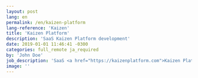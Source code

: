 ```yaml
---
layout: post
lang: en
permalink: /en/kaizen-platform
lang-reference: 'Kaizen'
title: 'Kaizen Platform'
description: 'SaaS Kaizen Platform development'
date: 2019-01-01 11:46:41 -0300
categories: full_remote ja_required
by: 'John Doe'
job_description: 'SaaS <a href="https://kaizenplatform.com">Kaizen Platform</a> development'
image: ''
---
```

